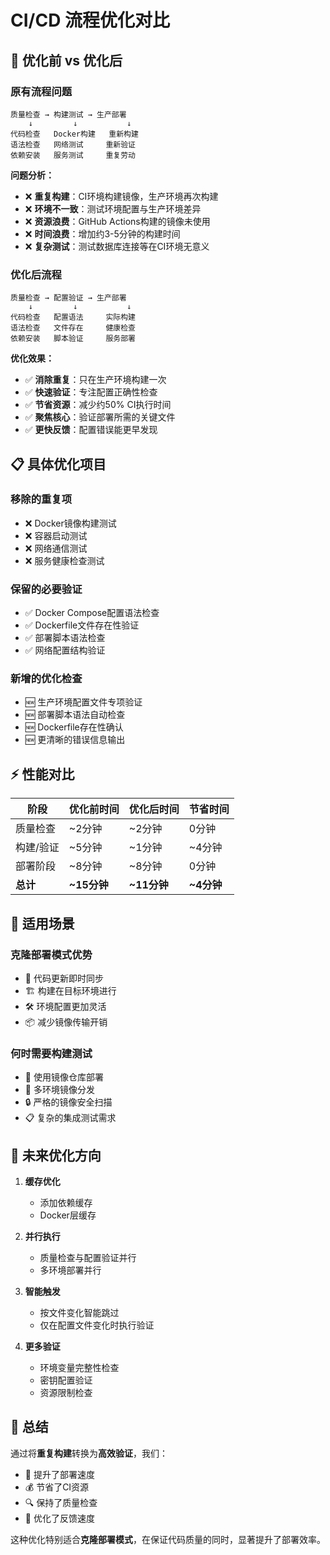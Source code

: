 # CI/CD 流程优化对比

## 🔄 优化前 vs 优化后

### 原有流程问题
```
质量检查 → 构建测试 → 生产部署
    ↓         ↓           ↓
代码检查   Docker构建   重新构建
语法检查   网络测试     重新验证
依赖安装   服务测试     重复劳动
```

**问题分析：**
- ❌ **重复构建**：CI环境构建镜像，生产环境再次构建
- ❌ **环境不一致**：测试环境配置与生产环境差异
- ❌ **资源浪费**：GitHub Actions构建的镜像未使用
- ❌ **时间浪费**：增加约3-5分钟的构建时间
- ❌ **复杂测试**：测试数据库连接等在CI环境无意义

### 优化后流程
```
质量检查 → 配置验证 → 生产部署
    ↓         ↓           ↓
代码检查   配置语法     实际构建
语法检查   文件存在     健康检查
依赖安装   脚本验证     服务部署
```

**优化效果：**
- ✅ **消除重复**：只在生产环境构建一次
- ✅ **快速验证**：专注配置正确性检查
- ✅ **节省资源**：减少约50% CI执行时间
- ✅ **聚焦核心**：验证部署所需的关键文件
- ✅ **更快反馈**：配置错误能更早发现

## 📋 具体优化项目

### 移除的重复项
- ❌ Docker镜像构建测试
- ❌ 容器启动测试
- ❌ 网络通信测试
- ❌ 服务健康检查测试

### 保留的必要验证
- ✅ Docker Compose配置语法检查
- ✅ Dockerfile文件存在性验证
- ✅ 部署脚本语法检查
- ✅ 网络配置结构验证

### 新增的优化检查
- 🆕 生产环境配置文件专项验证
- 🆕 部署脚本语法自动检查
- 🆕 Dockerfile存在性确认
- 🆕 更清晰的错误信息输出

## ⚡ 性能对比

| 阶段 | 优化前时间 | 优化后时间 | 节省时间 |
|------|------------|------------|----------|
| 质量检查 | ~2分钟 | ~2分钟 | 0分钟 |
| 构建/验证 | ~5分钟 | ~1分钟 | ~4分钟 |
| 部署阶段 | ~8分钟 | ~8分钟 | 0分钟 |
| **总计** | **~15分钟** | **~11分钟** | **~4分钟** |

## 🎯 适用场景

### 克隆部署模式优势
- 🔄 代码更新即时同步
- 🏗️ 构建在目标环境进行
- 🛠️ 环境配置更加灵活
- 📦 减少镜像传输开销

### 何时需要构建测试
- 🐳 使用镜像仓库部署
- 🚀 多环境镜像分发
- 🔒 严格的镜像安全扫描
- 📋 复杂的集成测试需求

## 🔮 未来优化方向

1. **缓存优化**
   - 添加依赖缓存
   - Docker层缓存

2. **并行执行**
   - 质量检查与配置验证并行
   - 多环境部署并行

3. **智能触发**
   - 按文件变化智能跳过
   - 仅在配置文件变化时执行验证

4. **更多验证**
   - 环境变量完整性检查
   - 密钥配置验证
   - 资源限制检查

## 📝 总结

通过将**重复构建**转换为**高效验证**，我们：
- 🚀 提升了部署速度
- 💰 节省了CI资源
- 🔍 保持了质量检查
- 🎯 优化了反馈速度

这种优化特别适合**克隆部署模式**，在保证代码质量的同时，显著提升了部署效率。

